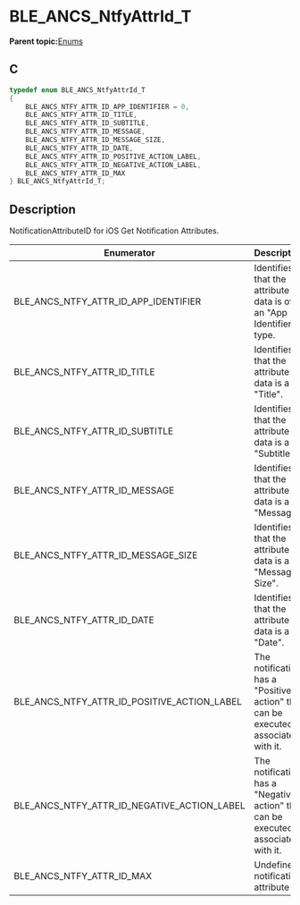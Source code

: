 # BLE\_ANCS\_NtfyAttrId\_T

**Parent topic:**[Enums](GUID-EAAE0DDB-EBEC-493D-98DB-21037F1C06C6.md)

## C

```c
typedef enum BLE_ANCS_NtfyAttrId_T
{
    BLE_ANCS_NTFY_ATTR_ID_APP_IDENTIFIER = 0,
    BLE_ANCS_NTFY_ATTR_ID_TITLE,
    BLE_ANCS_NTFY_ATTR_ID_SUBTITLE,
    BLE_ANCS_NTFY_ATTR_ID_MESSAGE,
    BLE_ANCS_NTFY_ATTR_ID_MESSAGE_SIZE,
    BLE_ANCS_NTFY_ATTR_ID_DATE,
    BLE_ANCS_NTFY_ATTR_ID_POSITIVE_ACTION_LABEL,
    BLE_ANCS_NTFY_ATTR_ID_NEGATIVE_ACTION_LABEL,
    BLE_ANCS_NTFY_ATTR_ID_MAX
} BLE_ANCS_NtfyAttrId_T;
```

## Description

NotificationAttributeID for iOS Get Notification Attributes.

|Enumerator|Description|
|----------|-----------|
|BLE\_ANCS\_NTFY\_ATTR\_ID\_APP\_IDENTIFIER|Identifies that the attribute data is of an "App Identifier" type.|
|BLE\_ANCS\_NTFY\_ATTR\_ID\_TITLE|Identifies that the attribute data is a "Title".|
|BLE\_ANCS\_NTFY\_ATTR\_ID\_SUBTITLE|Identifies that the attribute data is a "Subtitle".|
|BLE\_ANCS\_NTFY\_ATTR\_ID\_MESSAGE|Identifies that the attribute data is a "Message".|
|BLE\_ANCS\_NTFY\_ATTR\_ID\_MESSAGE\_SIZE|Identifies that the attribute data is a "Message Size".|
|BLE\_ANCS\_NTFY\_ATTR\_ID\_DATE|Identifies that the attribute data is a "Date".|
|BLE\_ANCS\_NTFY\_ATTR\_ID\_POSITIVE\_ACTION\_LABEL|The notification has a "Positive action" that can be executed associated with it.|
|BLE\_ANCS\_NTFY\_ATTR\_ID\_NEGATIVE\_ACTION\_LABEL|The notification has a "Negative action" that can be executed associated with it.|
|BLE\_ANCS\_NTFY\_ATTR\_ID\_MAX|Undefined notification attribute id.|

